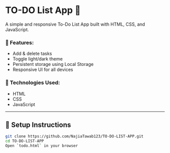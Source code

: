 # TO-DO List App 📝

A simple and responsive To-Do List App built with HTML, CSS, and JavaScript.

### 🌟 Features:
- Add & delete tasks
- Toggle light/dark theme
- Persistent storage using Local Storage
- Responsive UI for all devices

### 🚀 Technologies Used:
- HTML
- CSS
- JavaScript

---

## 🔧 Setup Instructions

```bash
git clone https://github.com/NajiaTawab123/TO-DO-LIST-APP.git
cd TO-DO-LIST-APP
Open `todo.html` in your browser

